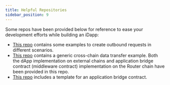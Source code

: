```yaml
---
title: Helpful Repositories
sidebar_position: 9
---
```


Some repos have been provided below for reference to ease your development efforts while building an iDapp:

* [This repo](https://github.com/router-protocol/cw-bridge-contracts) contains some examples to create outbound requests in different scenarios.
* [This repo](https://github.com/router-protocol/generic-cc-data-transfer) contains a generic cross-chain data transfer example. Both the dApp implementation on external chains and application bridge contract (middleware contract) implementation on the Router chain have been provided in this repo.
* [This repo](https://github.com/router-protocol/cw-bridge-contract-template) includes a template for an application bridge contract.

